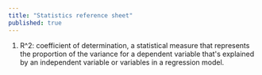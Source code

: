 ```yaml
---
title: "Statistics reference sheet"
published: true
---
```



<ol>
<li>R^2: coefficient of determination, a statistical measure that represents the proportion of the variance for a dependent variable that's explained by an independent variable or variables in a regression model.</li>
</ol>